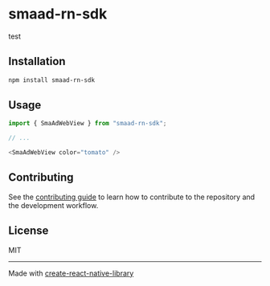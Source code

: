 # smaad-rn-sdk

test

## Installation

```sh
npm install smaad-rn-sdk
```

## Usage

```js
import { SmaAdWebView } from "smaad-rn-sdk";

// ...

<SmaAdWebView color="tomato" />
```

## Contributing

See the [contributing guide](CONTRIBUTING.md) to learn how to contribute to the repository and the development workflow.

## License

MIT

---

Made with [create-react-native-library](https://github.com/callstack/react-native-builder-bob)
